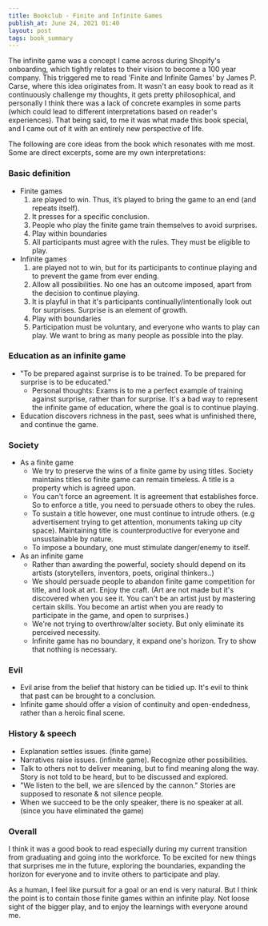 ```yaml
---
title: Bookclub - Finite and Infinite Games
publish_at: June 24, 2021 01:40
layout: post
tags: book_summary
---
```


The infinite game was a concept I came across during Shopify's onboarding, which tightly relates to their vision to become a 100 year company. This triggered me to read 'Finite and Infinite Games' by James P. Carse, where this idea originates from. It wasn't an easy book to read as it continuously challenge my thoughts, it gets pretty philosophical, and personally I think there was a lack of concrete examples in some parts (which could lead to different interpretations based on reader's experiences). That being said, to me it was what made this book special, and I came out of it with an entirely new perspective of life.

The following are core ideas from the book which resonates with me most. Some are direct excerpts, some are my own interpretations:

### Basic definition
- Finite games
  1. are played to win. Thus, it’s played to bring the game to an end (and repeats itself).
  2. It presses for a specific conclusion.
  3. People who play the finite game train themselves to avoid surprises.
  4. Play within boundaries
  5. All participants must agree with the rules. They must be eligible to play.
- Infinite games
  1. are played not to win, but for its participants to continue playing and to prevent the game from ever ending.
  2. Allow all possibilities. No one has an outcome imposed, apart from the decision to continue playing.
  3. It is playful in that it's participants continually/intentionally look out for surprises. Surprise is an element of growth.
  4. Play with boundaries
  5. Participation must be voluntary, and everyone who wants to play can play. We want to bring as many people as possible into the play.
### Education as an infinite game
- "To be prepared against surprise is to be trained. To be prepared for surprise is to be educated."
  - Personal thoughts: Exams is to me a perfect example of training against surprise, rather than for surprise. It's a bad way to represent the infinite game of education, where the goal is to continue playing.
- Education discovers richness in the past, sees what is unfinished there, and continue the game.

### Society
- As a finite game
  - We try to preserve the wins of a finite game by using titles. Society maintains titles so finite game can remain timeless. A title is a property which is agreed upon.
  - You can't force an agreement. It is agreement that establishes force. So to enforce a title, you need to persuade others to obey the rules.
  - To sustain a title however, one must continue to intrude others. (e.g advertisement trying to get attention, monuments taking up city space). Maintaining title is counterproductive for everyone and unsustainable by nature.
  - To impose a boundary, one must stimulate danger/enemy to itself.
- As an infinite game
  - Rather than awarding the powerful, society should depend on its artists (storytellers, inventors, poets, original thinkers..)
  - We should persuade people to abandon finite game competition for title, and look at art. Enjoy the craft. (Art are not made but it's discovered when you see it. You can't be an artist just by mastering certain skills. You become an artist when you are ready to participate in the game, and open to surprises.)
  - We're not trying to overthrow/alter society. But only eliminate its perceived necessity.
  - Infinite game has no boundary, it expand one's horizon. Try to show that nothing is necessary.

### Evil
- Evil arise from the belief that history can be tidied up. It's evil to think that past can be brought to a conclusion.
- Infinite game should offer a vision of continuity and open-endedness, rather than a heroic final scene.

### History & speech
- Explanation settles issues. (finite game)
- Narratives raise issues. (infinite game). Recognize other possibilities.
- Talk to others not to deliver meaning, but to find meaning along the way. Story is not told to be heard, but to be discussed and explored.
- "We listen to the bell, we are silenced by the cannon." Stories are supposed to resonate & not silence people.
- When we succeed to be the only speaker, there is no speaker at all. (since you have eliminated the game)

### Overall
I think it was a good book to read especially during my current transition from graduating and going into the workforce. To be excited for new things that surprises me in the future, exploring the boundaries, expanding the horizon for everyone and to invite others to participate and play.

As a human, I feel like pursuit for a goal or an end is very natural. But I think the point is to contain those finite games within an infinite play. Not loose sight of the bigger play, and to enjoy the learnings with everyone around me.